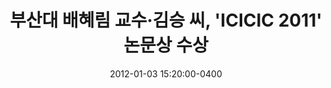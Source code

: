 ---
layout: post
date: 2012-01-03 15:20:00-0400
inline: false
related_posts: false
title: 부산대 배혜림 교수·김승 씨, 'ICICIC 2011' 논문상 수상
redirect: https://dhnews.co.kr/news/view/179511301793152
---